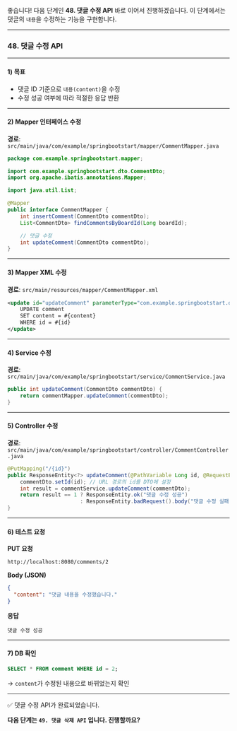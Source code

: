 좋습니다!
다음 단계인 **48. 댓글 수정 API** 바로 이어서 진행하겠습니다.
이 단계에서는 댓글의 `내용`을 수정하는 기능을 구현합니다.

---

### 48. 댓글 수정 API

---

#### 1) **목표**

* 댓글 ID 기준으로 `내용(content)`을 수정
* 수정 성공 여부에 따라 적절한 응답 반환

---

#### 2) **Mapper 인터페이스 수정**

**경로**: `src/main/java/com/example/springbootstart/mapper/CommentMapper.java`

```java
package com.example.springbootstart.mapper;

import com.example.springbootstart.dto.CommentDto;
import org.apache.ibatis.annotations.Mapper;

import java.util.List;

@Mapper
public interface CommentMapper {
    int insertComment(CommentDto commentDto);
    List<CommentDto> findCommentsByBoardId(Long boardId);

    // 댓글 수정
    int updateComment(CommentDto commentDto);
}
```

---

#### 3) **Mapper XML 수정**

**경로**: `src/main/resources/mapper/CommentMapper.xml`

```xml
<update id="updateComment" parameterType="com.example.springbootstart.dto.CommentDto">
    UPDATE comment
    SET content = #{content}
    WHERE id = #{id}
</update>
```

---

#### 4) **Service 수정**

**경로**: `src/main/java/com/example/springbootstart/service/CommentService.java`

```java
public int updateComment(CommentDto commentDto) {
    return commentMapper.updateComment(commentDto);
}
```

---

#### 5) **Controller 수정**

**경로**: `src/main/java/com/example/springbootstart/controller/CommentController.java`

```java
@PutMapping("/{id}")
public ResponseEntity<?> updateComment(@PathVariable Long id, @RequestBody CommentDto commentDto) {
    commentDto.setId(id); // URL 경로의 id를 DTO에 설정
    int result = commentService.updateComment(commentDto);
    return result == 1 ? ResponseEntity.ok("댓글 수정 성공")
                       : ResponseEntity.badRequest().body("댓글 수정 실패");
}
```

---

#### 6) **테스트 요청**

**PUT 요청**

```
http://localhost:8080/comments/2
```

**Body (JSON)**

```json
{
  "content": "댓글 내용을 수정했습니다."
}
```

**응답**

```
댓글 수정 성공
```

---

#### 7) **DB 확인**

```sql
SELECT * FROM comment WHERE id = 2;
```

→ `content`가 수정된 내용으로 바뀌었는지 확인

---

✅ 댓글 수정 API가 완료되었습니다.

**다음 단계는 `49. 댓글 삭제 API` 입니다. 진행할까요?**
